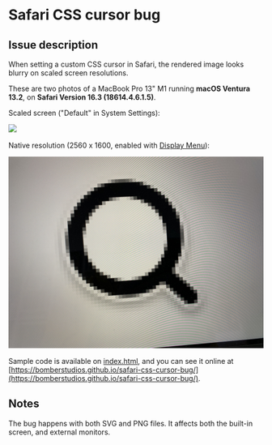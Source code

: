 # Safari CSS cursor bug

## Issue description

When setting a custom CSS cursor in Safari, the rendered image looks blurry on scaled screen resolutions.

These are two photos of a MacBook Pro 13" M1 running **macOS Ventura 13.2**, on **Safari Version 16.3 (18614.4.6.1.5)**.

Scaled screen ("Default" in System Settings):

![](scaled.jpg)

Native resolution (2560 x 1600, enabled with [Display Menu](http://displaymenu.milchimgemuesefach.de/index.html)):

![](native.jpg)

Sample code is available on [index.html](index.html), and you can see it online at [https://bomberstudios.github.io/safari-css-cursor-bug/](https://bomberstudios.github.io/safari-css-cursor-bug/).

## Notes

The bug happens with both SVG and PNG files. It affects both the built-in screen, and external monitors.
